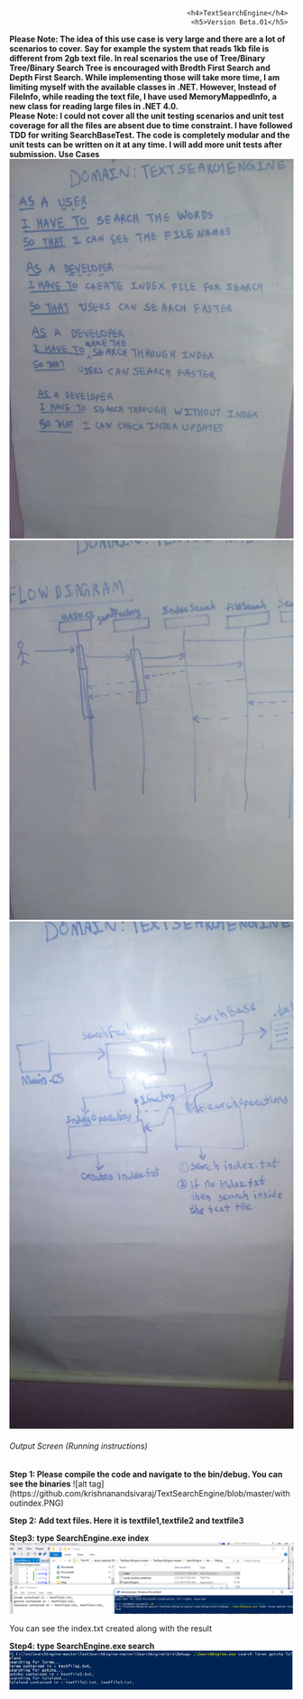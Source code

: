                                                 <h4>TextSearchEngine</h4>
                                                 <h5>Version Beta.01</h5>
<b>Please Note: The idea of this use case is very large and there are a lot of scenarios to cover.  Say for example the system that reads 1kb file is different from 2gb text file.  In real scenarios the use of Tree/Binary Tree/Binary Search Tree is encouraged with Bredth First Search and Depth First Search. While implementing those will take more time, I am limiting myself with the available classes in .NET.  However, Instead of FileInfo, while reading the text file, I have used MemoryMappedInfo, a new class for reading large files in .NET 4.0.
<br/>Please Note:  I could not cover all the unit testing scenarios and unit test coverage for all the files are absent due to time constraint.  I have followed TDD for writing SearchBaseTest.  The code is completely modular and the unit tests can be written on it at any time.  I will add more unit tests after submission.</b>
<b>Use Cases</b>
![alt tag](https://github.com/krishnanandsivaraj/TextSearchEngine/blob/master/usecase.jpg)
![alt tag](https://github.com/krishnanandsivaraj/TextSearchEngine/blob/master/flowdiagram1.jpg)
![alt tag](https://github.com/krishnanandsivaraj/TextSearchEngine/blob/master/flowdiagram3.jpg)
<h6>Output Screen (Running instructions)</h6>
<b>Step  1: Please compile the code and navigate to the bin/debug.  You can see the binaries</b>
![alt tag](https://github.com/krishnanandsivaraj/TextSearchEngine/blob/master/withoutindex.PNG)

<b>Step 2: Add text  files. Here it is textfile1,textfile2 and textfile3</b>

<b>Step3: type SearchEngine.exe index <words you want to search></b>
![alt tag](https://github.com/krishnanandsivaraj/TextSearchEngine/blob/master/indexcreated.PNG)

You can see the index.txt created along with the result

<b>Step4: type SearchEngine.exe search <words you want to search></b>
![alt tag](https://github.com/krishnanandsivaraj/TextSearchEngine/blob/master/searchresults.PNG)

